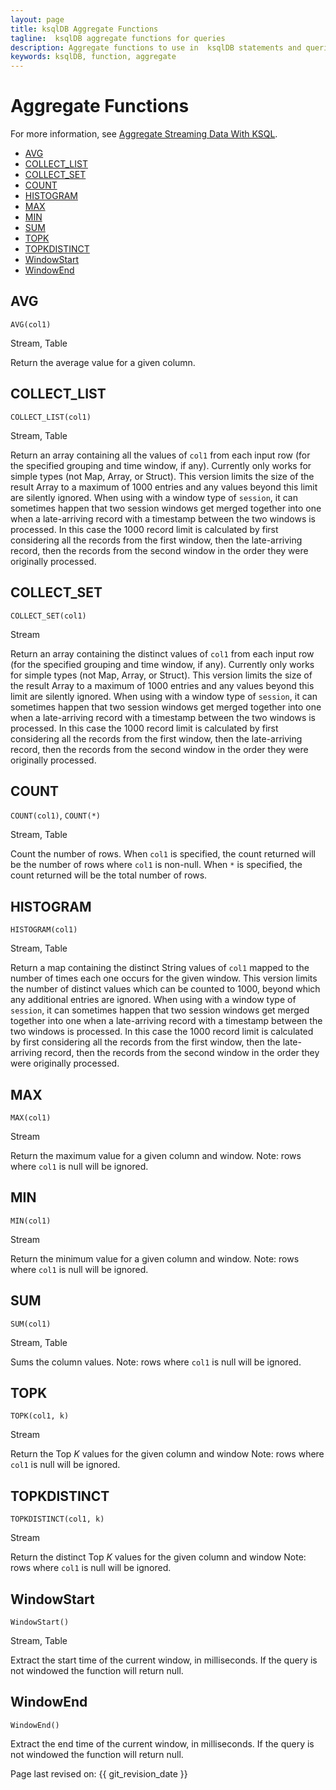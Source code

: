 ```yaml
---
layout: page
title: ksqlDB Aggregate Functions
tagline:  ksqlDB aggregate functions for queries
description: Aggregate functions to use in  ksqlDB statements and queries
keywords: ksqlDB, function, aggregate
---
```


Aggregate Functions
===================

For more information, see
[Aggregate Streaming Data With KSQL](../aggregate-streaming-data.md).

  - [AVG](#average)
  - [COLLECT_LIST](#collectlist)
  - [COLLECT_SET](#collectset)
  - [COUNT](#count)
  - [HISTOGRAM](#histogram)
  - [MAX](#max)
  - [MIN](#min)
  - [SUM](#sum)
  - [TOPK](#topk)
  - [TOPKDISTINCT](#topkdistinct)
  - [WindowStart](#windowstart)
  - [WindowEnd](#windowend)

AVG
---

`AVG(col1)`

Stream, Table

Return the average value for a given column.

COLLECT_LIST
------------

`COLLECT_LIST(col1)`

Stream, Table

Return an array containing all the values of `col1` from each
input row (for the specified grouping and time window, if any).
Currently only works for simple types (not Map, Array, or Struct).
This version limits the size of the result Array to a maximum of
1000 entries and any values beyond this limit are silently ignored.
When using with a window type of `session`, it can sometimes
happen that two session windows get merged together into one when a
late-arriving record with a timestamp between the two windows is
processed. In this case the 1000 record limit is calculated by
first considering all the records from the first window, then the
late-arriving record, then the records from the second window in
the order they were originally processed.


COLLECT_SET
-----------

`COLLECT_SET(col1)`

Stream

Return an array containing the distinct values of `col1` from
each input row (for the specified grouping and time window, if any).
Currently only works for simple types (not Map, Array, or Struct).
This version limits the size of the result Array to a maximum of
1000 entries and any values beyond this limit are silently ignored.
When using with a window type of `session`, it can sometimes
happen that two session windows get merged together into one when a
late-arriving record with a timestamp between the two windows is
processed. In this case the 1000 record limit is calculated by
first considering all the records from the first window, then the
late-arriving record, then the records from the second window in
the order they were originally processed.


COUNT
-----

`COUNT(col1)`, 
`COUNT(*)`     

Stream, Table

Count the number of rows. When `col1` is specified, the count
returned will be the number of rows where `col1` is non-null.
When `*` is specified, the count returned will be the total
number of rows.

HISTOGRAM
---------

`HISTOGRAM(col1)`

Stream, Table

Return a map containing the distinct String values of `col1`
mapped to the number of times each one occurs for the given window.
This version limits the number of distinct values which can be
counted to 1000, beyond which any additional entries are ignored.
When using with a window type of `session`, it can sometimes
happen that two session windows get merged together into one when a
late-arriving record with a timestamp between the two windows is
processed. In this case the 1000 record limit is calculated by
first considering all the records from the first window, then the
late-arriving record, then the records from the second window in
the order they were originally processed.

MAX
---

`MAX(col1)`

Stream

Return the maximum value for a given column and window.
Note: rows where `col1` is null will be ignored.

MIN
---

`MIN(col1)`

Stream

Return the minimum value for a given column and window.
Note: rows where `col1` is null will be ignored.

SUM
---

`SUM(col1)`

Stream, Table

Sums the column values.
Note: rows where `col1` is null will be ignored.

TOPK
----

`TOPK(col1, k)`

Stream

Return the Top *K* values for the given column and window
Note: rows where `col1` is null will be ignored.

TOPKDISTINCT
------------

`TOPKDISTINCT(col1, k)`

Stream

Return the distinct Top *K* values for the given column and window
Note: rows where `col1` is null will be ignored.

WindowStart
-----------

`WindowStart()`

Stream, Table

Extract the start time of the current window, in milliseconds.
If the query is not windowed the function will return null.

WindowEnd
---------

`WindowEnd()`

Extract the end time of the current window, in milliseconds.
If the query is not windowed the function will return null.


Page last revised on: {{ git_revision_date }}
